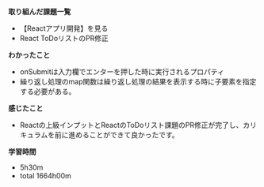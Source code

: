 **取り組んだ課題一覧**
* 【Reactアプリ開発】を見る
* React ToDoリストのPR修正

**わかったこと**
* onSubmitは入力欄でエンターを押した時に実行されるプロパティ
* 繰り返し処理のmap関数は繰り返し処理の結果を表示する時に子要素を指定する必要がある。

**感じたこと**
* Reactの上級インプットとReactのToDoリスト課題のPR修正が完了し、カリキュラムを前に進めることができて良かったです。

**学習時間**
* 5h30m
 * total 1664h00m
